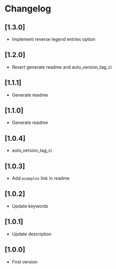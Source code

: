 # Changelog

## [1.3.0]
- Implement reverse legend entries option

## [1.2.0]
- Revert generate readme and auto_version_tag_ci

## [1.1.1]
- Generate readme

## [1.1.0]
- Generate readme

## [1.0.4]
- auto_version_tag_ci

## [1.0.3]
- Add `examples` link in readme

## [1.0.2]
- Update keywords

## [1.0.1]
- Update description

## [1.0.0]
- First version
